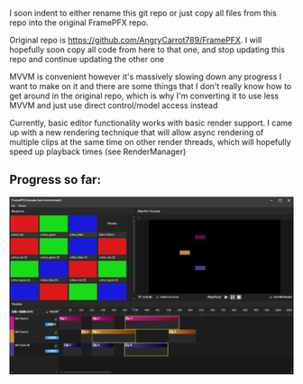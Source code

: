 I soon indent to either rename this git repo or just copy all files from this repo into the original FramePFX repo. 

Original repo is https://github.com/AngryCarrot789/FramePFX. I will hopefully soon copy all code from here to that one, and stop updating this repo and continue updating the other one

MVVM is convenient however it's massively slowing down any progress I want to make on it and there are some things that I don't really know how to get around in the original repo, 
which is why I'm converting it to use less MVVM and just use direct control/model access instead

Currently, basic editor functionality works with basic render support. I came up with a new rendering technique that will allow 
async rendering of multiple clips at the same time on other render threads, which will hopefully speed up playback times (see RenderManager)

## Progress so far:

![](FramePFX_2024-01-21_23.28.51.png)
